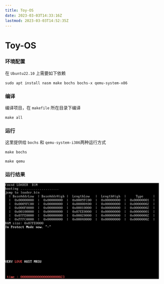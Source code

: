 ```yaml
---
title: Toy-OS
date: 2023-03-03T14:33:16Z
lastmod: 2023-03-03T14:52:35Z
---
```


# Toy-OS

### 环境配置

在 `Ubuntu22.10` ​上需要如下依赖

```x86asm
sudo apt install nasm make bochs bochs-x qemu-system-x86 
```

### 编译

编译项目，在 `makefile`​ 所在目录下编译

```x86asm
make all
```

### 运行

这里提供给 `bochs`​ 和 `qemu-system-i386`​ 两种运行方式

```x86asm
make bochs
```

```x86asm
make qemu
```

### 运行结果

​![动画](assets/动画-20230303145235-29qz1x2.gif)​
